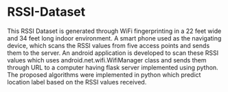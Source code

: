 # RSSI-Dataset
This RSSI Dataset is generated through WiFi fingerprinting in a 22 feet wide and 34 feet long indoor environment.
A smart phone used as the navigating device, which scans the RSSI values from five access points and sends them to the server.
An android application is developed to scan these RSSI values which uses android.net.wifi.WifiManager class and sends them through URL to a computer having flask server implemented using python. The proposed algorithms were implemented in python which predict location label based on the RSSI values received.
